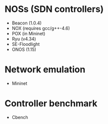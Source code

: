 # NOSs (SDN controllers)
- Beacon (1.0.4)  
- NOX (requires gcc/g++-4.6)
- POX (in Mininet)  
- Ryu (v4.34) 
- SE-Floodlight  
- ONOS (1.15)  

# Network emulation
- Mininet

# Controller benchmark
- Cbench

